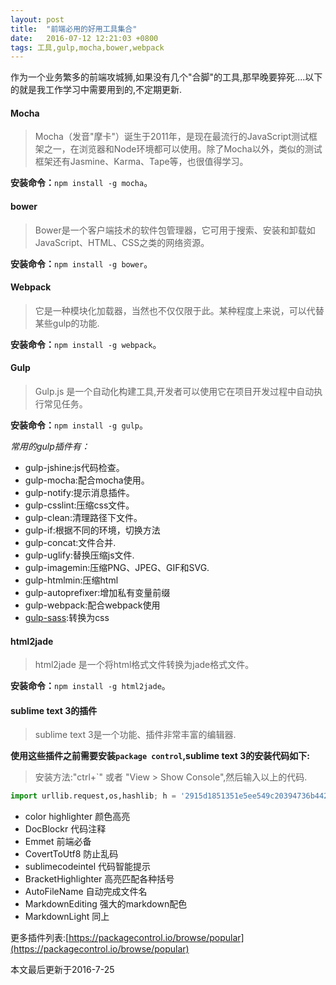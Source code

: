 ```yaml
---
layout: post
title:  "前端必用的好用工具集合"
date:   2016-07-12 12:21:03 +0800
tags: 工具,gulp,mocha,bower,webpack
---
```


作为一个业务繁多的前端攻城狮,如果没有几个"合脚"的工具,那早晚要猝死....以下的就是我工作学习中需要用到的,不定期更新.

#### Mocha

> Mocha（发音"摩卡"）诞生于2011年，是现在最流行的JavaScript测试框架之一，在浏览器和Node环境都可以使用。除了Mocha以外，类似的测试框架还有Jasmine、Karma、Tape等，也很值得学习。

**安装命令：**```npm install -g mocha```。

#### bower

> Bower是一个客户端技术的软件包管理器，它可用于搜索、安装和卸载如JavaScript、HTML、CSS之类的网络资源。

**安装命令：**```npm install -g bower```。

#### Webpack

> 它是一种模块化加载器，当然也不仅仅限于此。某种程度上来说，可以代替某些gulp的功能.

**安装命令：**```npm install -g webpack```。

#### Gulp

> Gulp.js 是一个自动化构建工具,开发者可以使用它在项目开发过程中自动执行常见任务。

**安装命令：**```npm install -g gulp```。

*常用的gulp插件有：*
- gulp-jshine:js代码检查。
- gulp-mocha:配合mocha使用。
- gulp-notify:提示消息插件。
- gulp-csslint:压缩css文件。
- gulp-clean:清理路径下文件。
- gulp-if:根据不同的环境，切换方法
- gulp-concat:文件合并.
- gulp-uglify:替换压缩js文件.
- gulp-imagemin:压缩PNG、JPEG、GIF和SVG.
- gulp-htmlmin:压缩html
- gulp-autoprefixer:增加私有变量前缀
- gulp-webpack:配合webpack使用
- [gulp-sass](https://www.npmjs.com/package/gulp-sass):转换为css

#### html2jade

> html2jade 是一个将html格式文件转换为jade格式文件。

**安装命令：**```npm install -g html2jade```。

#### sublime text 3的插件

> sublime text 3是一个功能、插件非常丰富的编辑器.

**使用这些插件之前需要安装`package control`,sublime text 3的安装代码如下:**

> 安装方法:"ctrl+`" 或者 "View > Show Console",然后输入以上的代码.

```python
import urllib.request,os,hashlib; h = '2915d1851351e5ee549c20394736b442' + '8bc59f460fa1548d1514676163dafc88'; pf = 'Package Control.sublime-package'; ipp = sublime.installed_packages_path(); urllib.request.install_opener( urllib.request.build_opener( urllib.request.ProxyHandler()) ); by = urllib.request.urlopen( 'http://packagecontrol.io/' + pf.replace(' ', '%20')).read(); dh = hashlib.sha256(by).hexdigest(); print('Error validating download (got %s instead of %s), please try manual install' % (dh, h)) if dh != h else open(os.path.join( ipp, pf), 'wb' ).write(by)
```

- color highlighter 颜色高亮
- DocBlockr 代码注释
- Emmet 前端必备
- CovertToUtf8 防止乱码
- sublimecodeintel 代码智能提示
- BracketHighlighter 高亮匹配各种括号
- Auto​File​Name 自动完成文件名
- Markdown​Editing 强大的markdown配色
- MarkdownLight 同上

更多插件列表:[https://packagecontrol.io/browse/popular](https://packagecontrol.io/browse/popular)

本文最后更新于2016-7-25